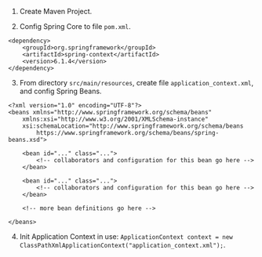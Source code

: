 1. Create Maven Project.

2. Config Spring Core to file `pom.xml`.

```
<dependency>
    <groupId>org.springframework</groupId>
    <artifactId>spring-context</artifactId>
    <version>6.1.4</version>
</dependency>
```

3. From directory `src/main/resources`, create file `application_context.xml`, and config Spring Beans.

```
<?xml version="1.0" encoding="UTF-8"?>
<beans xmlns="http://www.springframework.org/schema/beans"
	xmlns:xsi="http://www.w3.org/2001/XMLSchema-instance"
	xsi:schemaLocation="http://www.springframework.org/schema/beans
		https://www.springframework.org/schema/beans/spring-beans.xsd">

	<bean id="..." class="...">  
		<!-- collaborators and configuration for this bean go here -->
	</bean>

	<bean id="..." class="...">
		<!-- collaborators and configuration for this bean go here -->
	</bean>

	<!-- more bean definitions go here -->

</beans>
```

4. Init Application Context in use: `ApplicationContext context = new ClassPathXmlApplicationContext("application_context.xml");`.

